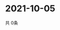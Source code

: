 # 2021-10-05
  共 0条

  <!-- BEGIN -->
  <!-- 最后更新时间Tue Oct 05 2021 01:49:18 GMT+0000 (Coordinated Universal Time) -->
  
  <!-- END -->
  
  